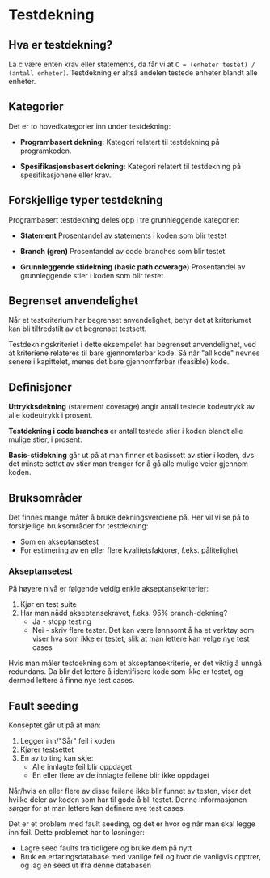 # Testdekning

## Hva er testdekning?
La c være enten krav eller statements, da får vi at `C = (enheter testet) / (antall enheter)`. Testdekning er altså andelen testede enheter blandt alle enheter.

## Kategorier
Det er to hovedkategorier inn under testdekning:

* __Programbasert dekning:__
	Kategori relatert til testdekning på programkoden.

* __Spesifikasjonsbasert dekning:__
	Kategori relatert til testdekning på spesifikasjonene eller krav.

## Forskjellige typer testdekning
Programbasert testdekning deles opp i tre grunnleggende kategorier:

* __Statement__ 
	Prosentandel av statements i koden som blir testet

* __Branch (gren)__
	Prosentandel av code branches som blir testet

* __Grunnleggende stidekning (basic path coverage)__
	Prosentandel av grunnleggende stier i koden som blir testet.

## Begrenset anvendelighet
Når et testkriterium har begrenset anvendelighet, betyr det at kriteriumet kan bli tilfredstilt av et begrenset testsett. 

Testdekningskriteriet i dette eksempelet har begrenset anvendelighet, ved at kriteriene relateres til bare gjennomførbar kode. Så når "all kode" nevnes senere i kapittelet, menes det bare gjennomførbar (feasible) kode.

## Definisjoner
__Uttrykksdekning__ (statement coverage) angir antall testede kodeutrykk av alle kodeutrykk i prosent.

__Testdekning i code branches__ er antall testede stier i koden blandt alle mulige stier, i prosent.

__Basis-stidekning__ går ut på at man finner et basissett av stier i koden, dvs. det minste settet av stier man trenger for å gå alle mulige veier gjennom koden.

## Bruksområder
Det finnes mange måter å bruke dekningsverdiene på. Her vil vi se på to forskjellige bruksområder for testdekning:

* Som en akseptansetest
* For estimering av en eller flere kvalitetsfaktorer, f.eks. pålitelighet

### Akseptansetest
På høyere nivå er følgende veldig enkle akseptansekriterier:

1. Kjør en test suite
2. Har man nådd akseptansekravet, f.eks. 95% branch-dekning?
	* Ja - stopp testing
	* Nei - skriv flere tester. Det kan være lønnsomt å ha et verktøy som viser hva som ikke er testet, slik at man lettere kan velge nye test cases

Hvis man måler testdekning som et akseptansekriterie, er det viktig å unngå redundans. Da blir det lettere å identifisere kode som ikke er testet, og dermed lettere å finne nye test cases.

## Fault seeding
Konseptet går ut på at man:

1. Legger inn/"Sår" feil i koden
2. Kjører testsettet
3. En av to ting kan skje:
	* Alle innlagte feil blir oppdaget
	* En eller flere av de innlagte feilene blir ikke oppdaget

Når/hvis en eller flere av disse feilene ikke blir funnet av testen, viser det hvilke deler av koden som har til gode å bli testet. Denne informasjonen sørger for at man lettere kan definere nye test cases.

Det er et problem med fault seeding, og det er hvor og når man skal legge inn feil. Dette problemet har to løsninger:

* Lagre seed faults fra tidligere og bruke dem på nytt
* Bruk en erfaringsdatabase med vanlige feil og hvor de vanligvis opptrer, og lag en seed ut ifra denne databasen




